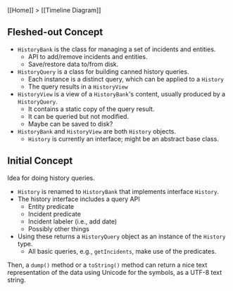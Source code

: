 [[Home]] > [[Timeline Diagram]]

## Fleshed-out Concept

- `HistoryBank` is the class for managing a set of incidents and entities.
    - API to add/remove incidents and entities.
    - Save/restore data to/from disk.
- `HistoryQuery` is a class for building canned history queries.
    - Each instance is a distinct query, which can be applied to a `History`
    - The query results in a `HistoryView`
- `HistoryView` is a view of a `HistoryBank`'s content, usually produced by a `HistoryQuery`.
    - It contains a static copy of the query result.
    - It can be queried but not modified.
    - Maybe can be saved to disk?
- `HistoryBank` and `HistoryView` are both `History` objects.
    - `History` is currently an interface; might be an abstract base class.


## Initial Concept

Idea for doing history queries.

- `History` is renamed to `HistoryBank` that implements interface `History`.
- The history interface includes a query API
    - Entity predicate
    - Incident predicate
    - Incident labeler (i.e., add date)
    - Possibly other things
- Using these returns a `HistoryQuery` object as an instance of the `History` type.
    - All basic queries, e.g., `getIncidents`, make use of the predicates.

Then, a `dump()` method or a `toString()` method can return a nice text representation of the data using Unicode for the symbols, as a UTF-8 text string.

